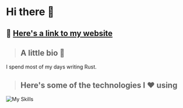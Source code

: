 # Hi there 👋

## 🔗 [Here's a link to my website](https://spencerbartholomew.com/)

>## A little bio 📖

I spend most of my days writing Rust.

>## Here's some of the technologies I ❤️ using

![My Skills](https://skillicons.dev/icons?i=rust,go,postgresql,aws,docker,nextjs,react,tailwind,typescript,deno&perline=5)

<!-- <p align="center">
  <a href="https://skillicons.dev">
    <img src="https://skillicons.dev/icons?i=rust,next,postgresql,aws,react,tailwind,docker,typescript,deno,supabase,go,github,java,figma&perline=7" />
  </a>
</p> -->
<!--

Here are some ideas to get you started:

- 🔭 I’m currently working on ...
- 🌱 I’m currently learning ...
- 👯 I’m looking to collaborate on ...
- 🤔 I’m looking for help with ...
- 💬 Ask me about ...
- 📫 How to reach me: ...
- 😄 Pronouns: ...
- ⚡ Fun fact: ...
-->
